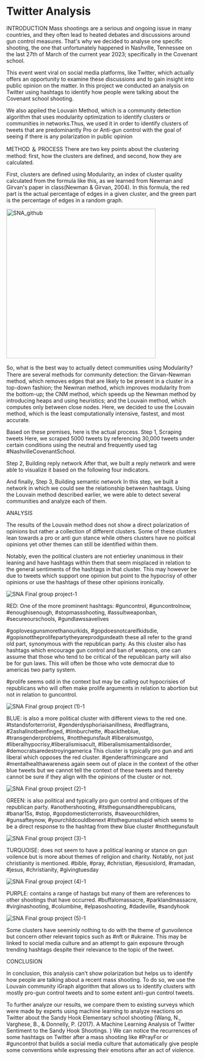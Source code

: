 # Twitter Analysis
INTRODUCTION
Mass shootings are a serious and ongoing issue in many countries, and they often lead to heated debates and discussions around gun control measures. That's why we decided to analyse one specific shooting, the one that unfortunately happened in Nashville, Tennessee on the last 27th of March of the current year 2023; specifically in the Covenant school.

This event went viral on social media platforms, like Twitter, which actually offers an opportunity to examine these discussions and to gain insight into public opinion on the matter. In this project we conducted an analysis on Twitter using hashtags to identify how people were talking about the Covenant school shooting. 

We also applied the Louvain Method, which is a community detection algorithm that uses modularity optimization to identify clusters or communities in networks.Thus, we used it in order to identify clusters of tweets that are predominantly Pro or Anti-gun control with the goal of seeing if there is any polarization in public opinion

METHOD ＆ PROCESS
There are two key points about the clustering method: first, how the clusters are defined, and second, how they are calculated.

First, clusters are defined using Modularity, an index of cluster quality calculated from the formula like this, as we learned from Newman and Girvan's paper in class(Newman & Girvan, 2004). In this formula, the red part is the actual percentage of edges in a given cluster, and the green part is the percentage of edges in a random graph.

<img width="391" alt="SNA_github" src="https://user-images.githubusercontent.com/116076364/235864065-f5c565a9-9127-4fda-877e-bad644079b3d.png">

So, what is the best way to actually detect communities using Modularity?　There are several methods for community detection: the Girvan-Newman method, which removes edges that are likely to be present in a cluster in a top-down fashion; the Newman method, which improves modularity from the bottom-up; the CNM method, which speeds up the Newman method by introducing heaps and using heuristics; and the Louvain method, which computes only between close nodes. Here, we decided to use the Louvain method, which is the least computationally intensive, fastest, and most accurate.

Based on these premises, here is the actual process.
Step 1, Scraping tweets
Here, we scraped 5000 tweets by referencing 30,000 tweets under certain conditions using the neutral and frequently used tag #NashvilleCovenantSchool.

Step 2, Building reply network
After that, we built a reply network and were able to visualize it based on the following four indicators.

And finally, Step 3, Building semantic network
In this step, we built a network in which we could see the relationship between hashtags. Using the Louvain method described earlier, we were able to detect several communities and analyze each of them.


ANALYSIS 

The results of the Louvain method does not show a direct polarization of opinions but rather a collection of different clusters. Some of these clusters lean towards a pro or anti gun stance while others clusters have no poitical opinions yet other themes can still be identified within them. 

Notably, even the political clusters are not entierley unanimous in their leaning and have hashtags within them that seem misplaced in relation to the general sentiments of the hashtags in that cluster. This may however be due to tweets which support one opinion but point to the hypocrisy of other opinions or use the hashtags of these other opinions ironically.

![SNA Final group project-1](https://user-images.githubusercontent.com/130977434/235372823-53755950-5a2b-4ec5-bd60-80c3f4cb8df5.png)


RED: One of the more prominent hashtags: 
#guncontrol, #guncontrolnow, #enoughisenough, #stopmassshooting, #assultweaponban, #secureourschools, #gundlawssavelives

#goplovesgunsmorethanourkids, #gopdoesnotcareifkidsdie, #gopisnottheprolifepartytheyareprodgundeath these all refer to the grand old part, synonymous with the republican party. As this cluster also has hashtags which encourage gun control and ban of weapons, one can assume that those who tend to be critical of the republican party will also be for gun laws. This will often be those who vote democrat due to americas two party system.

#prolife seems odd in the context but may be calling out hypocrisies of republicans who will often make prolife arguments in relation to abortion but not in relation to guncontrol. 

![SNA Final group project (1)-1](https://user-images.githubusercontent.com/130977434/235373450-4628c2f3-3aeb-4c1f-8fd1-06f21977d9ab.png)

BLUE: is also a more political cluster with different views to the red one. 
#tstandsforterrorist, #genderdysphoriaisanillness, #redflagtrans, #2ashallnotbeinfinged, #timburchette, #backtheblue, #transgenderproblems, #notthegunsfault
#liberalsmustgo, #liberalhypocrisy,#liberalismisacult, #liberalismisamentaldisorder, #democratsaredestroyingamerica This cluster is typically pro gun and anti liberal which opposes the red cluster. 
 #genderaffrimingcare and #mentalhealthawareness again seem out of place in the context of the other blue tweets but we cannot tell the context of these tweets and thereby cannot be sure if they align with the opinions of the cluster or not. 

![SNA Final group project (2)-1](https://user-images.githubusercontent.com/130977434/235373770-0b785e81-c0ef-4a5e-9615-458cd01df7df.png)

GREEN: is also political and typically pro gun control and critiques of the republican party. 
#anothershooting, #itsthegunsandtherepublicans, #banar15s, #stop, #gopdomesticterrorists, #saveourchildren, #gunsafteynow, #yourchildcouldbenext
#itsthegunsstupid which seems to be a direct response to the hashtag from thew blue cluster #notthegunsfault

![SNA Final group project (3)-1](https://user-images.githubusercontent.com/130977434/235373968-ce0486b5-599e-478d-8df7-51d6b9764296.png)

TURQUOISE: does not seem to have a political leaning or stance on gun voilence but is more about themes of religion and charity. Notably, not just christianity is mentioned. 
#bible, #pray, #christian, #jesusislord, #ramadan, #jesus, #christianity, #givingtuesday

![SNA Final group project (4)-1](https://user-images.githubusercontent.com/130977434/235374134-729becbc-ab8e-461d-987b-5aa21fe4ccca.png)


PURPLE: contains a range of hastags but many of them are references to other shootings that have occurred.
#buffalomassacre, #parklandmassacre, #virginashooting, #columbine, #elpasoshooting, #dadeville, #sandyhook

![SNA Final group project (5)-1](https://user-images.githubusercontent.com/130977434/235374352-cd833826-b189-4654-ba65-fefdc0dffdb6.png)


Some clusters have seeminly nothing to do with the theme of gunvoilence but concern other relevant topics such as #nft or #ukraine. This may be linked to social media culture and an attempt to gain exposure through trending hashtags despite their relevance to the topic of the tweet. 







CONCLUSION


In conclusion, this analysis can’t show polarization but helps us to identify how people are talking about a recent mass shooting. To do so, we use the Louvain community iGraph algorithm that allows us to identify clusters with mostly pro-gun control tweets and to some extent anti-gun control tweets.

To further analyze our results, we compare them to existing surveys which were made by experts using machine learning to analyze reactions on Twitter about the Sandy Hook Elementary school shooting (Wang, N., Varghese, B., & Donnelly, P. (2017). A Machine Learning Analysis of Twitter Sentiment to the Sandy Hook Shootings. ) We can notice the recurrences of some hashtags on Twitter after a mass shooting like #PrayFor  or #guncontrol  that builds a social media culture that automatically give people some conventions while expressing their emotions after an act of violence.
